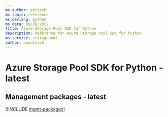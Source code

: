 ```yaml
---
ms.author: antisch
ms.topic: reference
ms.devlang: python
ms.data: 09/26/2022
title: Azure Storage Pool SDK for Python
description: Reference for Azure Storage Pool SDK for Python
ms.service: storagepool
author: annatisch
---
```

# Azure Storage Pool SDK for Python - latest

## Management packages - latest
[!INCLUDE [mgmt-packages](storage-pool-mgmt-index.md)]